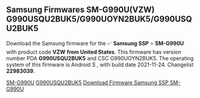 <h2>Samsung Firmwares SM-G990U(VZW) G990USQU2BUK5/G990UOYN2BUK5/G990USQU2BUK5</h2>
Download the Samsung firmware for the ✅ <strong>Samsung SSP </strong> ⭐ <strong>SM-G990U</strong> with product code <strong>VZW</strong> <strong> from United States</strong>. This firmware has version number PDA <strong>G990USQU2BUK5</strong> and CSC G990UOYN2BUK5. The operating system of this firmware is Android S , with build date 2021-11-24. Changelist <strong>22983039</strong>.


[SM-G990U](https://samfirm.shop/samsung/model/SM-G990U)
[G990USQU2BUK5](https://samfirm.shop/samsung/pda/G990USQU2BUK5)
[Download Firmware Samsung SSP SM-G990U](https://samfirm.shop/samsung/firmware/479044)
